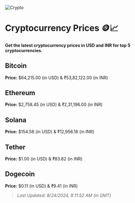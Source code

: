 
![Crypto](https://www.techguide.com.au/wp-content/uploads/2020/11/crypto3.jpeg)

# Cryptocurrency Prices 🪙📈

#### Get the latest cryptocurrency prices in USD and INR for top 5 cryptocurrencies.

## Bitcoin

**Price:** $64,215.00 (in USD) & ₹53,82,122.00 (in INR)

## Ethereum

**Price:** $2,758.45 (in USD) & ₹2,31,196.00 (in INR)

## Solana

**Price:** $154.58 (in USD) & ₹12,956.18 (in INR)

## Tether

**Price:** $1.00 (in USD) & ₹83.82 (in INR)

## Dogecoin

**Price:** $0.11 (in USD) & ₹9.41 (in INR)

> _Last Updated: 8/24/2024, 8:11:52 AM (in GMT)_
